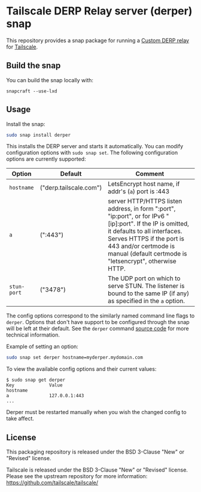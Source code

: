 # Tailscale DERP Relay server (derper) snap

This repository provides a snap package for running a [Custom DERP relay](https://tailscale.com/kb/1118/custom-derp-servers) for [Tailscale](https://tailscale.com).

## Build the snap


You can build the snap locally with:

```
snapcraft --use-lxd
```

## Usage

Install the snap:

```bash
sudo snap install derper
```

This installs the DERP server and starts it automatically.
You can modify configuration options with `sudo snap set`. The following configuration options are currently supported:

| Option         | Default       | Comment |
|----------------|---------------|---------|
| `hostname`       | ("derp.tailscale.com") | LetsEncrypt host name, if addr's (`a`) port is :443 |
| `a`              | (":443") | server HTTP/HTTPS listen address, in form ":port", "ip:port", or for IPv6 "[ip]:port". If the IP is omitted, it defaults to all interfaces. Serves HTTPS if the port is 443 and/or certmode is manual (default certmode is "letsencrypt", otherwise HTTP. |
| `stun-port`      | ("3478") | The UDP port on which to serve STUN. The listener is bound to the same IP (if any) as specified in the `a` option. |

The config options correspond to the similarly named command line flags to `derper`.
Options that don't have support to be configured through the snap
will be left at their default.
See the `derper` command [source code](https://github.com/tailscale/tailscale/tree/main/cmd/derper) for more technical information.

Example of setting an option:

```bash
sudo snap set derper hostname=myderper.mydomain.com
```

To view the available config options and their current values:

```
$ sudo snap get derper
Key             Value
hostname
a               127.0.0.1:443
...
```

Derper must be restarted manually when you wish the changed config to take affect.

## License

This packaging repository is released under the BSD 3-Clause "New" or "Revised" license.

Tailscale is released under the BSD 3-Clause "New" or "Revised" license.
Please see the upstream repository for more information: https://github.com/tailscale/tailscale/
